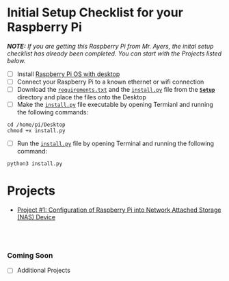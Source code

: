 
# Initial Setup Checklist for your Raspberry Pi
***NOTE:*** *If you are getting this Raspberry Pi from Mr. Ayers, the inital setup checklist has already been completed. You can start with the Projects listed below.*
- [ ] Install [Raspberry Pi OS with desktop](https://www.raspberrypi.org/software/operating-systems/)
- [ ] Connect your Raspberry Pi to a known ethernet or wifi connection
- [ ] Download the [`requirements.txt`](https://github.com/captexcel/RaspberryPi/blob/main/Setup/requirements.txt) and the [`install.py`](https://github.com/captexcel/RaspberryPi/blob/main/Setup/install.py) file from the [**`Setup`**](https://github.com/captexcel/RaspberryPi/blob/main/Setup) directory and place the files onto the Desktop
- [ ] Make the [`install.py`](https://github.com/captexcel/RaspberryPi/blob/main/Setup/install.py) file executable by opening Termianl and running the following commands:
```terminal
cd /home/pi/Desktop
chmod +x install.py
```
- [ ] Run the [`install.py`](https://github.com/captexcel/RaspberryPi/blob/main/Setup/install.py) file by opening Terminal and running the following command:
```terminal
python3 install.py
```
# Projects
* [Project #1: Configuration of Raspberry Pi into Network Attached Storage (NAS) Device](https://github.com/captexcel/RaspberryPi/blob/main/Setup/Projects/Project001.md)

<br/></br>
### Coming Soon
- [ ] Additional Projects
